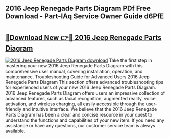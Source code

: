 ## 2016 Jeep Renegade Parts Diagram PDf Free Download - Part-IAq Service Owner Guide d6PfE

# <h2><a href="http://dfqhlzk.blite.top/?on=2016+Jeep+Renegade+Parts+Diagram">🔗Download New 👉🔴 2016 Jeep Renegade Parts Diagram</a></h2>

[![2016 Jeep Renegade Parts Diagram download](https://i.imgur.com/lujVjoI.png)](http://dfqhlzk.blite.top/?on=2016+Jeep+Renegade+Parts+Diagram)
Take the first step in mastering your new 2016 Jeep Renegade Parts Diagram with this comprehensive user manual, covering installation, operation, and maintenance. Troubleshooting Guide for Advanced Users 2016 Jeep Renegade Parts Diagram This section offers advanced troubleshooting tips for experienced users of your new 2016 Jeep Renegade Parts Diagram. 2016 Jeep Renegade Parts Diagram offers users an impressive collection of advanced features, such as facial recognition, augmented reality, voice activation, and wireless charging, all easily accessible through the user-friendly and intuitive interface. We believe that the 2016 Jeep Renegade Parts Diagram has been a clear and concise resource in your quest to understand the functions and capabilities of your new item. If you need any assistance or have any questions, our customer service team is always available.
